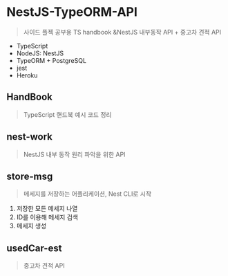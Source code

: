 # NestJS-TypeORM-API
> 사이드 플젝 공부용 TS handbook &NestJS 내부동작 API + 중고차 견적 API
- TypeScript
- NodeJS: NestJS
- TypeORM + PostgreSQL
- jest
- Heroku

## HandBook
> TypeScript 핸드북 예시 코드 정리

## nest-work
> NestJS 내부 동작 원리 파악을 위한 API

## store-msg
> 메세지를 저장하는 어플리케이션, Nest CLI로 시작
1. 저장한 모든 메세지 나열
2. ID를 이용해 메세지 검색
3. 메세지 생성

## usedCar-est
> 중고차 견적 API
